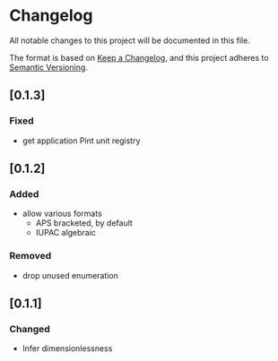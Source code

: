 # Changelog

All notable changes to this project will be documented in this file.

The format is based on [Keep a Changelog](https://keepachangelog.com/en/1.1.0/),
and this project adheres to [Semantic Versioning](https://semver.org/spec/v2.0.0.html).

## [0.1.3]

### Fixed

- get application Pint unit registry

## [0.1.2]

### Added

- allow various formats
  - APS bracketed, by default
  - IUPAC algebraic

### Removed

- drop unused enumeration

## [0.1.1]

### Changed

- Infer dimensionlessness
